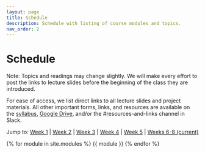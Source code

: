 ```yaml
---
layout: page
title: Schedule
description: Schedule with listing of course modules and topics.
nav_order: 2
---
```

# Schedule

Note: Topics and readings may change slightly. We will make every effort to post the links to lecture slides before the beginning of the class they are introduced.

For ease of access, we list direct links to all lecture slides and project materials. All other important forms, links, and resources are available on the [syllabus](../syllabus), [Google Drive](https://drive.google.com/drive/folders/1XxkAfRUi3h6OTTxOWuAo9XnBMlh2uA70?usp=drive_link), and/or the #resources-and-links channel in Slack.

Jump to: [Week 1](#week-1-introduction-to-design-hci) &#124; [Week 2](#week-2-design-cycle-prototyping-and-user-research) &#124; [Week 3](#week-3-interviewing-and-user-studies) &#124; [Week 4](#week-4-evaluation-and-visual-design) &#124; [Week 5](#week-5-beyond-the-screen) &#124; [Weeks 6-8 (current)](#week-6-final-project-week-1)

{% for module in site.modules %}
{{ module }}
{% endfor %}
